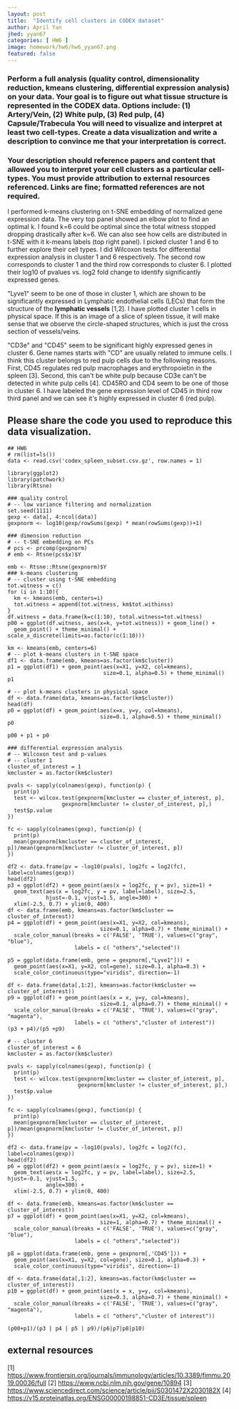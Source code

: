 ```yaml
---
layout: post
title:  "Identify cell clusters in CODEX dataset"
author: April Yan
jhed: yyan67
categories: [ HW6 ]
image: homework/hw6/hw6_yyan67.png
featured: false
---
```


### Perform a full analysis (quality control, dimensionality reduction, kmeans clustering, differential expression analysis) on your data. Your goal is to figure out what tissue structure is represented in the CODEX data. Options include: (1) Artery/Vein, (2) White pulp, (3) Red pulp, (4) Capsule/Trabecula You will need to visualize and interpret at least two cell-types. Create a data visualization and write a description to convince me that your interpretation is correct. 

### Your description should reference papers and content that allowed you to interpret your cell clusters as a particular cell-types. You must provide attribution to external resources referenced. Links are fine; formatted references are not required. 

I performed k-means clustering on t-SNE embedding of normalized gene expression data. The very top panel showed an elbow plot to find an optimal k. I found k=6 could be optimal since the total witness stopped dropping drastically after k=6. We can also see how cells are distributed in t-SNE with it k-means labels (top right panel). I picked cluster 1 and 6 to further explore their cell types. I did Wilcoxon tests for differential expression analysis in cluster 1 and 6 respectively. The second row corresponds to cluster 1 and the third row corresponds to cluster 6. I plotted their log10 of pvalues vs. log2 fold change to identify significantly expressed genes. 

"Lyve1" seem to be one of those in cluster 1, which are shown to be significantly expressed in Lymphatic endothelial cells (LECs) that form the structure of the **lymphatic vessels** [1,2]. I have plotted cluster 1 cells in physical space. If this is an image of a slice of spleen tissue, it will make sense that we observe the circle-shaped structures, which is just the cross section of vessels/veins. 

"CD3e" and "CD45" seem to be significant highly expressed genes in cluster 6. Gene names starts with "CD" are usually related to immune cells. I think this cluster belongs to red pulp cells due to the following reasons. First, CD45 regulates red pulp macrophages and erythropoietin in the spleen [3]. Second, this can't be white pulp because CD3e can't be detected in white pulp cells [4]. CD45RO and CD4 seem to be one of those in cluster 6. I have labeled the gene expression level of CD45 in third row third panel and we can see it's highly expressed in cluster 6 (red pulp). 

## Please share the code you used to reproduce this data visualization.
```{r}
## HW6
# rm(list=ls())
data <- read.csv('codex_spleen_subset.csv.gz', row.names = 1)

library(ggplot2)
library(patchwork)
library(Rtsne)

### quality control
# -- low variance filtering and normalization
set.seed(1111)
gexp <- data[, 4:ncol(data)]
gexpnorm <- log10(gexp/rowSums(gexp) * mean(rowSums(gexp))+1)

### dimension reduction 
# -- t-SNE embedding on PCs
# pcs <- prcomp(gexpnorm)
# emb <- Rtsne(pcs$x)$Y

emb <- Rtsne::Rtsne(gexpnorm)$Y
### k-means clustering 
# -- cluster using t-SNE embedding 
tot.witness = c()
for (i in 1:10){
  km <- kmeans(emb, centers=i)
  tot.witness = append(tot.witness, km$tot.withinss)
}
df.witness = data.frame(k=c(1:10), total.witness=tot.witness)
p00 = ggplot(df.witness, aes(x=k, y=tot.witness)) + geom_line() + 
  geom_point() + theme_minimal() + scale_x_discrete(limits=as.factor(c(1:10)))

km <- kmeans(emb, centers=6)
# -- plot k-means clusters in t-SNE space
df1 <- data.frame(emb, kmeans=as.factor(km$cluster))
p1 = ggplot(df1) + geom_point(aes(x=X1, y=X2, col=kmeans), 
                              size=0.1, alpha=0.5) + theme_minimal()
p1

# -- plot k-means clusters in physical space
df <- data.frame(data, kmeans=as.factor(km$cluster))
head(df)
p0 = ggplot(df) + geom_point(aes(x=x, y=y, col=kmeans), 
                             size=0.1, alpha=0.5) + theme_minimal()
p0

p00 + p1 + p0

### differential expression analysis
# -- Wilcoxon test and p-values 
# -- cluster 1
cluster_of_interest = 1
kmcluster = as.factor(km$cluster)

pvals <- sapply(colnames(gexp), function(p) {
  print(p)
  test <- wilcox.test(gexpnorm[kmcluster == cluster_of_interest, p], 
                 gexpnorm[kmcluster != cluster_of_interest, p],)
  test$p.value
})

fc <- sapply(colnames(gexp), function(p) {
  print(p)
  mean(gexpnorm[kmcluster == cluster_of_interest, p])/mean(gexpnorm[kmcluster != cluster_of_interest, p])
})

df2 <- data.frame(pv = -log10(pvals), log2fc = log2(fc), label=colnames(gexp))
head(df2)
p3 = ggplot(df2) + geom_point(aes(x = log2fc, y = pv), size=1) + 
  geom_text(aes(x = log2fc, y = pv, label=label), size=2.5, 
            hjust=-0.1, vjust=1.5, angle=300) +
  xlim(-2.5, 0.7) + ylim(0, 400)
df <- data.frame(emb, kmeans=as.factor(km$cluster == cluster_of_interest))
p4 = ggplot(df) + geom_point(aes(x=X1, y=X2, col=kmeans), 
                             size=0.1, alpha=0.7) + theme_minimal() +
  scale_color_manual(breaks = c('FALSE', 'TRUE'), values=c("gray", "blue"),
                     labels = c( "others","selected"))

p5 = ggplot(data.frame(emb, gene = gexpnorm[,"Lyve1"])) + 
  geom_point(aes(x=X1, y=X2, col=gene), size=0.1, alpha=0.3) + 
  scale_color_continuous(type="viridis", direction=-1)

df <- data.frame(data[,1:2], kmeans=as.factor(km$cluster == cluster_of_interest))
p9 = ggplot(df) + geom_point(aes(x = x, y=y, col=kmeans), 
                             size=0.1, alpha=0.7) + theme_minimal() +
  scale_color_manual(breaks = c('FALSE', 'TRUE'), values=c("gray", "magenta"),
                     labels = c( "others","cluster of interest"))
(p3 + p4)/(p5 +p9)

# -- cluster 6
cluster_of_interest = 6
kmcluster = as.factor(km$cluster)

pvals <- sapply(colnames(gexp), function(p) {
  print(p)
  test <- wilcox.test(gexpnorm[kmcluster == cluster_of_interest, p], 
                      gexpnorm[kmcluster != cluster_of_interest, p],)
  test$p.value
})

fc <- sapply(colnames(gexp), function(p) {
  print(p)
  mean(gexpnorm[kmcluster == cluster_of_interest, p])/mean(gexpnorm[kmcluster != cluster_of_interest, p])
})

df2 <- data.frame(pv = -log10(pvals), log2fc = log2(fc), label=colnames(gexp))
head(df2)
p6 = ggplot(df2) + geom_point(aes(x = log2fc, y = pv), size=1) + 
  geom_text(aes(x = log2fc, y = pv, label=label), size=2.5, hjust=-0.1, vjust=1.5,
            angle=300) +
  xlim(-2.5, 0.7) + ylim(0, 400)

df <- data.frame(emb, kmeans=as.factor(km$cluster == cluster_of_interest))
p7 = ggplot(df) + geom_point(aes(x=X1, y=X2, col=kmeans), 
                             size=1, alpha=0.7) + theme_minimal() +
  scale_color_manual(breaks = c('FALSE', 'TRUE'), values=c("gray", "blue"),
                     labels = c( "others","selected"))

p8 = ggplot(data.frame(emb, gene = gexpnorm[,'CD45'])) + 
  geom_point(aes(x=X1, y=X2, col=gene), size=0.1, alpha=0.3) + 
  scale_color_continuous(type="viridis", direction=-1)

df <- data.frame(data[,1:2], kmeans=as.factor(km$cluster == cluster_of_interest))
p10 = ggplot(df) + geom_point(aes(x = x, y=y, col=kmeans), 
                             size=0.3, alpha=0.7) + theme_minimal() +
  scale_color_manual(breaks = c('FALSE', 'TRUE'), values=c("gray", "magenta"),
                     labels = c( "others","cluster of interest"))

(p00+p1)/(p3 | p4 | p5 | p9)/(p6|p7|p8|p10)

``` 

## external resources
[1] https://www.frontiersin.org/journals/immunology/articles/10.3389/fimmu.2019.00036/full
[2] https://www.ncbi.nlm.nih.gov/gene/10894
[3] https://www.sciencedirect.com/science/article/pii/S0301472X2030182X 
[4] https://v15.proteinatlas.org/ENSG00000198851-CD3E/tissue/spleen